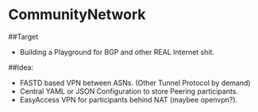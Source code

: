 # CommunityNetwork

##Target
- Building a Playground for BGP and other REAL Internet shit.

##Idea:
- FASTD based VPN between ASNs. (Other Tunnel Protocol by demand)
- Central YAML or JSON Configuration to store Peering participants. 
- EasyAccess VPN for participants behind NAT (maybee openvpn?).
